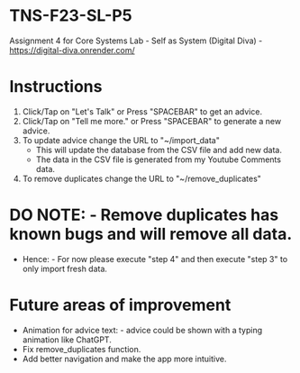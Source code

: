 # TNS-F23-SL-P5
Assignment 4 for Core Systems Lab - Self as System (Digital Diva)
	- https://digital-diva.onrender.com/

# Instructions
1) Click/Tap on "Let's Talk" or Press "SPACEBAR" to get an advice.
2) Click/Tap on "Tell me more." or Press "SPACEBAR" to generate a new advice.
3) To update advice change the URL to "~/import_data"
   	- This will update the database from the CSV file and add new data.
   	- The data in the CSV file is generated from my Youtube Comments data.
4) To remove duplicates change the URL to "~/remove_duplicates"

# DO NOTE: - Remove duplicates has known bugs and will remove all data.
- Hence: - For now please execute "step 4" and then execute "step 3" to only import fresh data.
 
# Future areas of improvement
- Animation for advice text: - advice could be shown with a typing animation like ChatGPT. 
- Fix remove_duplicates function.
- Add better navigation and make the app more intuitive.
